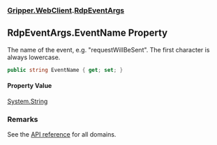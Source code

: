 ### [Gripper.WebClient](Gripper_WebClient 'Gripper.WebClient').[RdpEventArgs](Gripper_WebClient_RdpEventArgs 'Gripper.WebClient.RdpEventArgs')
## RdpEventArgs.EventName Property
The name of the event, e.g. "requestWillBeSent". The first character is always lowercase.  
```csharp
public string EventName { get; set; }
```
#### Property Value
[System.String](https://docs.microsoft.com/en-us/dotnet/api/System.String 'System.String')
### Remarks
See the [API reference](https://docs.microsoft.com/en-us/dotnet/api/https://chromedevtools.github.io/devtools-protocol 'https://chromedevtools.github.io/devtools-protocol') for all domains.  
